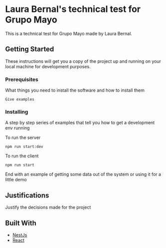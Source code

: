 # Laura Bernal's technical test for Grupo Mayo


This is a technical test for Grupo Mayo made by Laura Bernal.

## Getting Started

These instructions will get you a copy of the project up and running on your local machine for development purposes.

### Prerequisites

What things you need to install the software and how to install them

```
Give examples
```

### Installing

A step by step series of examples that tell you how to get a development env running

To run the server

```
npm run start:dev
```

To run the client

```
npm run start
```

End with an example of getting some data out of the system or using it for a little demo

## Justifications

Justify the decisions made for the project

## Built With

* [NestJs](https://nestjs.com/) 
* [React](https://es.reactjs.org/)

